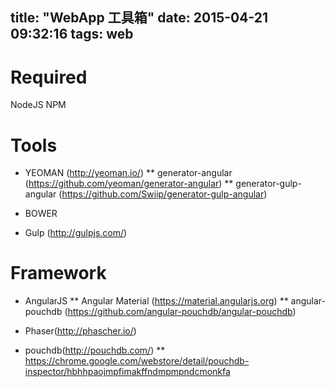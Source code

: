 title: "WebApp 工具箱"
date: 2015-04-21 09:32:16
tags: web
---

Required
=========

NodeJS
NPM

Tools
======

* YEOMAN (http://yeoman.io/)
** generator-angular (https://github.com/yeoman/generator-angular)
** generator-gulp-angular (https://github.com/Swiip/generator-gulp-angular)

* BOWER
* Gulp (http://gulpjs.com/)

Framework
==========

* AngularJS
** Angular Material (https://material.angularjs.org)
** angular-pouchdb (https://github.com/angular-pouchdb/angular-pouchdb)

* Phaser(http://phascher.io/)

* pouchdb(http://pouchdb.com/)
** https://chrome.google.com/webstore/detail/pouchdb-inspector/hbhhpaojmpfimakffndmpmpndcmonkfa


